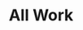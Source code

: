 ---
title: All Work
description: "Past Design & Development projects by Denise Nadal"
keywords: "UI/UX Design, Web Design, Front-End Development, Front-End Engineering,Design Portfolio, Development Portfolio, Engineering Portfolio"
---